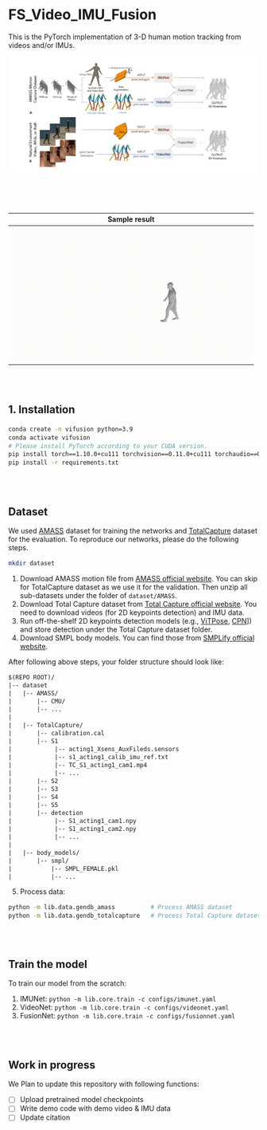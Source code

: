 # FS_Video_IMU_Fusion
This is the PyTorch implementation of 3-D human motion tracking from videos and/or IMUs.

![framework](./assets/framework.png)

<br><br><br>

| Sample result |
| ------------- |
| ![aa](./assets/AsymGait.gif) |
<br><br>

## 1. Installation
```bash
conda create -n vifusion python=3.9
conda activate vifusion
# Please install PyTorch according to your CUDA version.
pip install torch==1.10.0+cu111 torchvision==0.11.0+cu111 torchaudio==0.10.0 -f https://download.pytorch.org/whl/torch_stable.html
pip install -r requirements.txt
```

<br><br>

## Dataset
We used [AMASS](https://amass.is.tue.mpg.de/) dataset for training the networks and [TotalCapture](https://cvssp.org/data/totalcapture/) dataset for the evaluation. To reproduce our networks, please do the following steps.

```bash
mkdir dataset
```
1. Download AMASS motion file from [AMASS official website](https://amass.is.tue.mpg.de/). You can skip for TotalCapture dataset as we use it for the validation. Then unzip all sub-datasets under the folder of `dataset/AMASS`.
2. Download Total Capture dataset from [Total Capture official website](https://cvssp.org/data/totalcapture/). You need to download videos (for 2D keypoints detection) and IMU data.
3. Run off-the-shelf 2D keypoints detection models (e.g., [ViTPose](https://github.com/ViTAE-Transformer/ViTPose), [CPN](https://github.com/GengDavid/pytorch-cpn)]) and store detection under the Total Capture dataset folder.
4. Download SMPL body models. You can find those from [SMPLify official website](https://smplify.is.tue.mpg.de/download.php).

After following above steps, your folder structure should look like: <br>
```
$(REPO ROOT)/
|-- dataset
|   |-- AMASS/
|       |-- CMU/
|       |-- ...
|
|   |-- TotalCapture/
|       |-- calibration.cal
|       |-- S1
|            |-- acting1_Xsens_AuxFileds.sensors
|            |-- s1_acting1_calib_imu_ref.txt
|            |-- TC_S1_acting1_cam1.mp4
|            |-- ...
|       |-- S2
|       |-- S3
|       |-- S4
|       |-- S5
|       |-- detection
|            |-- S1_acting1_cam1.npy
|            |-- S1_acting1_cam2.npy
|            |-- ...
|
|   |-- body_models/
|       |-- smpl/
|           |-- SMPL_FEMALE.pkl
|           |-- ...
```

5. Process data:
```bash
python -m lib.data.gendb_amass          # Process AMASS dataset
python -m lib.data.gendb_totalcapture   # Process Total Capture dataset
```

<br><br>

## Train the model
To train our model from the scratch:

1. IMUNet: `python -m lib.core.train -c configs/imunet.yaml`
2. VideoNet: `python -m lib.core.train -c configs/videonet.yaml`
3. FusionNet: `python -m lib.core.train -c configs/fusionnet.yaml`

<br><br>

## Work in progress
We Plan to update this repository with following functions:

- [ ] Upload pretrained model checkpoints
- [ ] Write demo code with demo video & IMU data
- [ ] Update citation